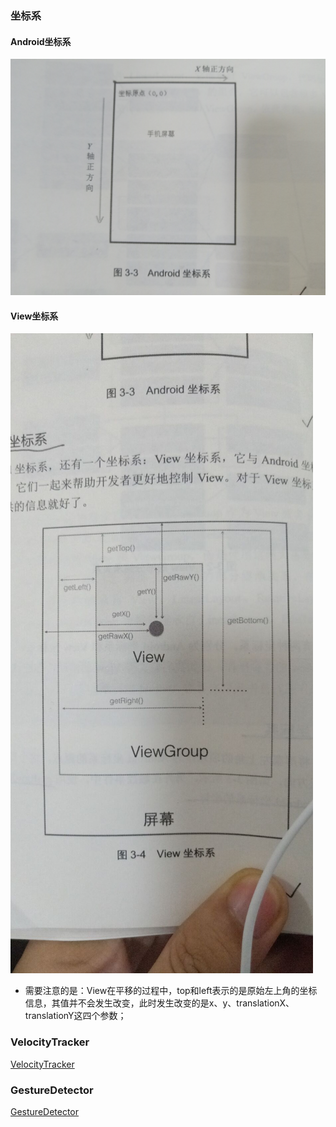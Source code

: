 ### 坐标系
#### Android坐标系
![Android坐标系](https://github.com/ningbaoqi/View/blob/master/gif/pic-1.jpg)
#### View坐标系
![View坐标系](https://github.com/ningbaoqi/View/blob/master/gif/pic-2.jpg)
+ 需要注意的是：View在平移的过程中，top和left表示的是原始左上角的坐标信息，其值并不会发生改变，此时发生改变的是x、y、translationX、translationY这四个参数；

### VelocityTracker
[VelocityTracker](https://github.com/ningbaoqi/View/commit/f2411f57d43487692b5c4be041589e6d23a7d261)
### GestureDetector
[GestureDetector](https://github.com/ningbaoqi/View/commit/939aec39e45701f0ef3543d19423e097dbca5be5)
